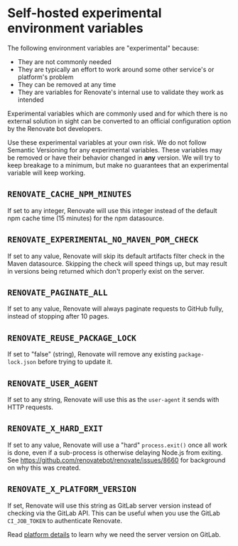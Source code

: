 # Self-hosted experimental environment variables

The following environment variables are "experimental" because:

- They are not commonly needed
- They are typically an effort to work around some other service's or platform's problem
- They can be removed at any time
- They are variables for Renovate's internal use to validate they work as intended

Experimental variables which are commonly used and for which there is no external solution in sight can be converted to an official configuration option by the Renovate bot developers.

Use these experimental variables at your own risk.
We do not follow Semantic Versioning for any experimental variables.
These variables may be removed or have their behavior changed in **any** version.
We will try to keep breakage to a minimum, but make no guarantees that an experimental variable will keep working.

## `RENOVATE_CACHE_NPM_MINUTES`

If set to any integer, Renovate will use this integer instead of the default npm cache time (15 minutes) for the npm datasource.

## `RENOVATE_EXPERIMENTAL_NO_MAVEN_POM_CHECK`

If set to any value, Renovate will skip its default artifacts filter check in the Maven datasource.
Skipping the check will speed things up, but may result in versions being returned which don't properly exist on the server.

## `RENOVATE_PAGINATE_ALL`

If set to any value, Renovate will always paginate requests to GitHub fully, instead of stopping after 10 pages.

## `RENOVATE_REUSE_PACKAGE_LOCK`

If set to "false" (string), Renovate will remove any existing `package-lock.json` before trying to update it.

## `RENOVATE_USER_AGENT`

If set to any string, Renovate will use this as the `user-agent` it sends with HTTP requests.

## `RENOVATE_X_HARD_EXIT`

If set to any value, Renovate will use a "hard" `process.exit()` once all work is done, even if a sub-process is otherwise delaying Node.js from exiting.
See <https://github.com/renovatebot/renovate/issues/8660> for background on why this was created.

## `RENOVATE_X_PLATFORM_VERSION`

If set, Renovate will use this string as GitLab server version instead of checking via the GitLab API.
This can be useful when you use the GitLab `CI_JOB_TOKEN` to authenticate Renovate.

Read [platform details](modules/platform/gitlab/index.md) to learn why we need the server version on GitLab.
